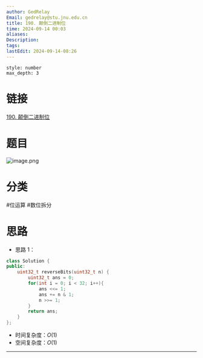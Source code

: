 ```yaml
---
author: GedRelay
Email: gedrelay@stu.jnu.edu.cn
title: 190. 颠倒二进制位
time: 2024-09-14 00:03
aliases: 
Description: 
tags: 
lastEdit: 2024-09-14-08:26
---
```


```toc
style: number
max_depth: 3
```

# 链接
[190. 颠倒二进制位](https://leetcode.cn/problems/reverse-bits/) 

# 题目
![image.png](https://ged-pic-bed.oss-cn-guangzhou.aliyuncs.com/img/202409140004264.png)


# 分类
#位运算 #数位拆分 

# 思路
- 思路 1：


```cpp
class Solution {
public:
    uint32_t reverseBits(uint32_t n) {
        uint32_t ans = 0;
        for(int i = 0; i < 32; i++){
            ans <<= 1;
            ans += n & 1;
            n >>= 1;
        }
        return ans;
    }
};
```


- 时间复杂度：${O\left( 1 \right)  }$ 
- 空间复杂度：${O\left( 1 \right)  }$ 


---

